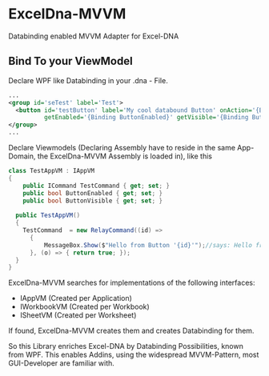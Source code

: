 # ExcelDna-MVVM
Databinding enabled MVVM Adapter for Excel-DNA

## Bind To your ViewModel
Declare WPF like Databinding in your .dna - File.
```xml
...
<group id='seTest' label='Test'>
  <button id='testButton' label='My cool databound Button' onAction='{Binding TestCommand}' 
          getEnabled='{Binding ButtonEnabled}' getVisible='{Binding ButtonVisible}'/>  
</group>
...
```

Declare Viewmodels (Declaring Assembly have to reside in the same App-Domain, the ExcelDna-MVVM Assembly is loaded in), like this

```cs
class TestAppVM : IAppVM
{
    public ICommand TestCommand { get; set; }
    public bool ButtonEnabled { get; set; }
    public bool ButtonVisible { get; set; }
  
  public TestAppVM()
  {
    TestCommand  = new RelayCommand((id) =>
      {
          MessageBox.Show($"Hello from Button '{id}'");//says: Hello from Button 'testButton' 
      }, (o) => { return true; });
  }
}
```
ExcelDna-MVVM searches for implementations of the following interfaces:
* IAppVM (Created per Application)
* IWorkbookVM (Created per Workbook)
* ISheetVM (Created per Worksheet)

If found, ExcelDna-MVVM creates them and creates Databinding for them.

So this Library enriches Excel-DNA by Databinding Possibilities, known from WPF.
This enables Addins, using the widespread MVVM-Pattern, most GUI-Developer are familiar with. 
